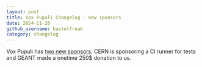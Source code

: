 ```yaml
---
layout: post
title: Vox Pupuli Changelog - new sponsors
date: 2024-11-26
github_username: bastelfreak
category: changelog
---
```


Vox Pupuli has [two new sponsors](https://voxpupuli.org/sponsoring/). CERN is sponsoring a CI runner for tests and GEANT made a onetime 250$ donation to us.
